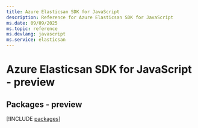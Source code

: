 ```yaml
---
title: Azure Elasticsan SDK for JavaScript
description: Reference for Azure Elasticsan SDK for JavaScript
ms.date: 09/09/2025
ms.topic: reference
ms.devlang: javascript
ms.service: elasticsan
---
```

# Azure Elasticsan SDK for JavaScript - preview
## Packages - preview
[!INCLUDE [packages](elasticsan-index.md)]
